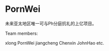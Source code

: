 # PornWei
未来亚太地区唯一可与Ph分庭抗礼的上亿项目。

Team members:
  
  xlong
  PornWei
  jiangcheng
  Chenxin
  JohnHao
  etc.
  

